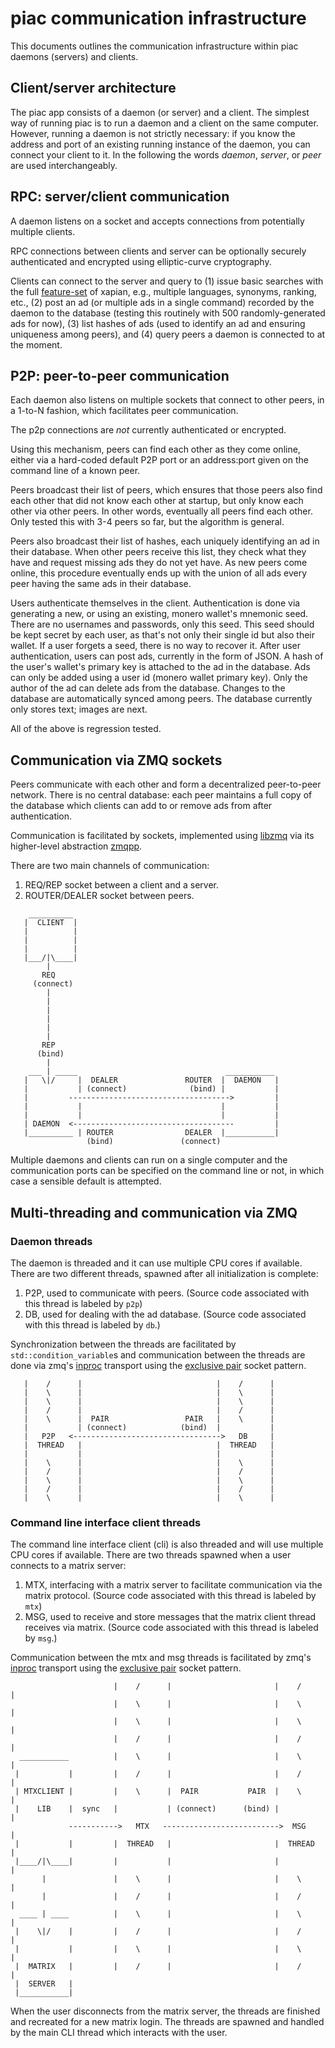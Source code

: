 # piac communication infrastructure

This documents outlines the communication infrastructure within piac daemons
(servers) and clients.

## Client/server architecture

The piac app consists of a daemon (or server) and a client. The simplest way of
running piac is to run a daemon and a client on the same computer. However,
running a daemon is not strictly necessary: if you know the address and port of
an existing running instance of the daemon, you can connect your client to it.
In the following the words _daemon_, _server_, or _peer_ are used
interchangeably.

## RPC: server/client communication

A daemon listens on a socket and accepts connections from potentially multiple
clients.

RPC connections between clients and server can be optionally securely
authenticated and encrypted using elliptic-curve cryptography.

Clients can connect to the server and query to (1) issue basic searches with
the full [feature-set](https://xapian.org/features) of xapian, e.g., multiple
languages, synonyms, ranking, etc., (2) post an ad (or multiple ads in a single
command) recorded by the daemon to the database (testing this routinely with
500 randomly-generated ads for now), (3) list hashes of ads (used to identify
an ad and ensuring uniqueness among peers), and (4) query peers a daemon is
connected to at the moment.

## P2P: peer-to-peer communication

Each daemon also listens on multiple sockets that connect to other peers, in a
1-to-N fashion, which facilitates peer communication.

The p2p connections are _not_ currently authenticated or encrypted.

Using this mechanism, peers can find each other as they come online, either via
a hard-coded default P2P port or an address:port given on the command line of a
known peer.

Peers broadcast their list of peers, which ensures that those peers also find
each other that did not know each other at startup, but only know each other
via other peers. In other words, eventually all peers find each other.  Only
tested this with 3-4 peers so far, but the algorithm is general.

Peers also broadcast their list of hashes, each uniquely identifying an ad in
their database. When other peers receive this list, they check what they have
and request missing ads they do not yet have. As new peers come online, this
procedure eventually ends up with the union of all ads every peer having the
same ads in their database.

Users authenticate themselves in the client. Authentication is done via
generating a new, or using an existing, monero wallet's mnemonic seed. There
are no usernames and passwords, only this seed. This seed should be kept secret
by each user, as that's not only their single id but also their wallet. If a
user forgets a seed, there is no way to recover it. After user authentication,
users can post ads, currently in the form of JSON. A hash of the user's
wallet's primary key is attached to the ad in the database. Ads can only be
added using a user id (monero wallet primary key). Only the author of the ad
can delete ads from the database. Changes to the database are automatically
synced among peers. The database currently only stores text; images are next.

All of the above is regression tested.

## Communication via ZMQ sockets

Peers communicate with each other and form a decentralized peer-to-peer
network. There is no central database: each peer maintains a full copy of the
database which clients can add to or remove ads from after authentication.

Communication is facilitated by sockets, implemented using
[libzmq](https://zeromq.org) via its higher-level abstraction
[zmqpp](https://github.com/zeromq/zmqpp).

There are two main channels of communication:

1. REQ/REP socket between a client and a server.
2. ROUTER/DEALER socket between peers.

```
    __________
   |  CLIENT  |
   |          |
   |          |
   |          |
   |___/|\____|
        |
       REQ
     (connect)
        |
        |
        |
        |
        |
        |
       REP
      (bind)
        |
    ___ | _____                                 ___________
   |   \|/     |  DEALER               ROUTER  |  DAEMON   |
   |           | (connect)              (bind) |           |
   |         ------------------------------------>         |
   |           |                               |           |
   |           |                               |           |
   | DAEMON  <------------------------------------         |
   |__________ | ROUTER                DEALER  |___________|
                 (bind)               (connect)
```

Multiple daemons and clients can run on a single computer and the communication
ports can be specified on the command line or not, in which case a sensible
default is attempted.

## Multi-threading and communication via ZMQ

### Daemon threads

The daemon is threaded and it can use multiple CPU cores if available. There
are two different threads, spawned after all initialization is complete:

1. P2P, used to communicate with peers. (Source code associated with this
   thread is labeled by `p2p`)
2. DB, used for dealing with the ad database. (Source code associated with this
   thread is labeled by `db`.)

Synchronization between the threads are facilitated by
`std::condition_variable`s and communication between the threads are done via
zmq's [inproc](http://api.zeromq.org/master:zmq-inproc) transport using the
[exclusive pair](http://api.zeromq.org/master:zmq-socket) socket pattern.

```
   |    /      |                              |    /      |
   |    \      |                              |    \      |
   |    \      |                              |    \      |
   |    /      |                              |    /      |
   |    \      |  PAIR                 PAIR   |    \      |
   |           | (connect)            (bind)  |           |
   |   P2P   <--------------------------------->   DB     |
   |  THREAD   |                              |  THREAD   |
   |           |                              |           |
   |    \      |                              |    \      |
   |    /      |                              |    /      |
   |    \      |                              |    \      |
   |    /      |                              |    /      |
   |    \      |                              |    \      |
```

### Command line interface client threads

The command line interface client (cli) is also threaded and will use multiple
CPU cores if available. There are two threads spawned when a user connects to a
matrix server:

1. MTX, interfacing with a matrix server to facilitate communication via the
   matrix protocol. (Source code associated with this thread is labeled by
   `mtx`)
2. MSG, used to receive and store messages that the matrix client thread
   receives via matrix. (Source code associated with this thread is labeled by
   `msg`.)

Communication between the mtx and msg threads is facilitated by
zmq's [inproc](http://api.zeromq.org/master:zmq-inproc) transport using the
[exclusive pair](http://api.zeromq.org/master:zmq-socket) socket pattern.

```
                       |    /      |                       |    /      |
                       |    \      |                       |    \      |
                       |    \      |                       |    \      |
                       |    /      |                       |    /      |
  ___________          |    \      |                       |    \      |
 |           |         |    /      |                       |    /      |
 | MTXCLIENT |         |    \      |  PAIR           PAIR  |    \      |
 |    LIB    |  sync   |           | (connect)      (bind) |           |
             ----------->   MTX   -------------------------->  MSG     |
 |           |         |  THREAD   |                       |  THREAD   |
 |____/|\____|         |           |                       |           |
       |               |    \      |                       |    \      |
       |               |    /      |                       |    /      |
  ____ | ____          |    \      |                       |    \      |
 |    \|/    |         |    /      |                       |    /      |
 |           |         |    \      |                       |    \      |
 |  MATRIX   |         |    /      |                       |    /      |
 |  SERVER   |
 |___________|
```

When the user disconnects from the matrix server, the threads are finished and
recreated for a new matrix login. The threads are spawned and handled by the
main CLI thread which interacts with the user.
